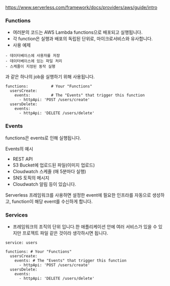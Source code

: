 https://www.serverless.com/framework/docs/providers/aws/guide/intro

### Functions
- 여러분의 코드는 AWS Lambda functions으로 배포되고 실행됩니다.
- 각 function은 실행과 배포의 독립된 단위로, 마이크로서비스와 유사합니다.
- 사용 예제
```
- 데이터베이스에 사용자를 저장
- 데이터베이스에 있는 파일 처리
- 스케줄이 지정된 동작 실행
```
과 같은 하나의 job을 실행하기 위해 사용됩니다.

```
functions:          # Your "Functions"
  usersCreate:
    events:         # The "Events" that trigger this function
      - httpApi: 'POST /users/create'
  usersDelete:
    events:
      - httpApi: 'DELETE /users/delete'
```

### Events
functions은 events로 인해 실행됩니다. 

Events의 예시
- REST API
- S3 Bucket에 업로드된 파일(이미지 업로드)
- Cloudwatch 스케줄 (매 5분마다 실행)
- SNS 토픽의 메시지
- Cloudwatch 알림 
등이 있습니다.

Serverless 프레임워크를 사용하면 설정한 event에 필요한 인프라를 자동으로 생성하고, function이 해당 event를 수신하게 합니다.


### Services
- 프레임워크의 조직의 단위 입니다.한 애플리케이션 안에 여러 서비스가 있을 수 있지만 프로젝트 파일 같은 것이라 생각하시면 됩니다.
```
service: users
 
functions: # Your "Functions"
  usersCreate:
    events: # The "Events" that trigger this function
      - httpApi: 'POST /users/create'
  usersDelete:
    events:
      - httpApi: 'DELETE /users/delete'
```